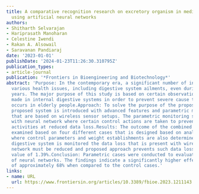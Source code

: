 ```yaml
---
title: A comparative recognition research on excretory organism in medical applications
  using artificial neural networks
authors:
- Shitharth Selvarajan
- Hariprasath Manoharan
- Celestine Iwendi
- Rakan A. Alsowail
- Saravanan Pandiaraj
date: '2023-01-01'
publishDate: '2024-01-23T11:26:30.310795Z'
publication_types:
- article-journal
publication: '*Frontiers in Bioengineering and Biotechnology*'
abstract: 'Purpose: In the contemporary era, a significant number of individuals encounter
  various health issues, including digestive system ailments, even during their advanced
  years. The major purpose of this study is based on certain observations that are
  made in internal digestive systems in order to prevent severe cause that usually
  occurs in elderly people.Approach: To solve the purpose of the proposed method the
  proposed system is introduced with advanced features and parametric monitoring system
  that are based on wireless sensor setups. The parametric monitoring system is integrated
  with neural network where certain control actions are taken to prevent gastrointestinal
  activities at reduced data loss.Results: The outcome of the combined process is
  examined based on four different cases that is designed based on analytical model
  where control parameters and weight establishments are also determined. As the internal
  digestive system is monitored the data loss that is present with wireless sensor
  network must be reduced and proposed approach prevents such data loss with an optimized
  value of 1.39%.Conclusion: Parametric cases were conducted to evaluate the efficacy
  of neural networks. The findings indicate a significantly higher effectiveness rate
  of approximately 68% when compared to the control cases.'
links:
- name: URL
  url: https://www.frontiersin.org/articles/10.3389/fbioe.2023.1211143
---
```

